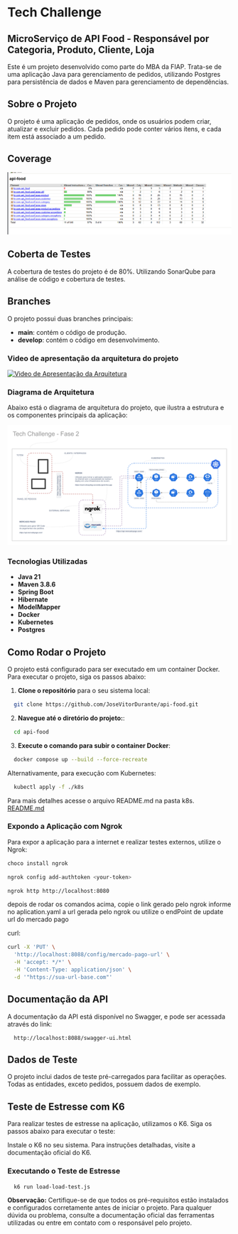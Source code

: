 # Tech Challenge

## MicroServiço de API Food - Responsável por Categoria, Produto, Cliente, Loja

Este é um projeto desenvolvido como parte do MBA da FIAP. Trata-se de uma aplicação Java para gerenciamento de pedidos,
utilizando Postgres para persistência de dados e Maven para gerenciamento de dependências.

## Sobre o Projeto

O projeto é uma aplicação de pedidos, onde os usuários podem criar, atualizar e excluir pedidos. Cada pedido pode conter
vários itens, e cada item está associado a um pedido.

## Coverage

![img.png](img.png)

## Coberta de Testes

A cobertura de testes do projeto é de 80%. Utilizando SonarQube para análise de código e cobertura de testes.

## Branches

O projeto possui duas branches principais:
- **main**: contém o código de produção.
- **develop**: contém o código em desenvolvimento.

### Video de apresentação da arquitetura do projeto

[![Video de Apresentação da Arquitetura](https://img.youtube.com/vi/7pZ2tByl9t8/0.jpg)](https://www.youtube.com/watch?v=7pZ2tByl9t8)

### Diagrama de Arquitetura

Abaixo está o diagrama de arquitetura do projeto, que ilustra a estrutura e os componentes principais da aplicação:

![Diagrama de Arquitetura](image/tech_challenge_architecture.svg)

### Tecnologias Utilizadas

- **Java 21**
- **Maven 3.8.6**
- **Spring Boot**
- **Hibernate**
- **ModelMapper**
- **Docker**
- **Kubernetes**
- **Postgres**

## Como Rodar o Projeto

O projeto está configurado para ser executado em um container Docker. Para executar o projeto, siga os passos abaixo:

1. **Clone o repositório** para o seu sistema local:

```bash
  git clone https://github.com/JoseVitorDurante/api-food.git
```

2. **Navegue até o diretório do projeto:**:

```bash
  cd api-food
```

3. **Execute o comando para subir o container Docker**:

```bash
  docker compose up --build --force-recreate
```

Alternativamente, para execução com Kubernetes:

```bash
  kubectl apply -f ./k8s
```

Para mais detalhes acesse o arquivo README.md na pasta k8s. [README.md](k8s%2FREADME.md)

### Expondo a Aplicação com Ngrok

Para expor a aplicação para a internet e realizar testes externos, utilize o Ngrok:

```bash
choco install ngrok
```

```bash
ngrok config add-authtoken <your-token>
```

```bash
ngrok http http://localhost:8080
```

depois de rodar os comandos acima, copie o link gerado pelo ngrok informe no aplication.yaml a url gerada pelo ngrok ou
utilize o endPoint de update url do mercado pago

curl:

```bash
curl -X 'PUT' \
  'http://localhost:8088/config/mercado-pago-url' \
  -H 'accept: */*' \
  -H 'Content-Type: application/json' \
  -d '"https://sua-url-base.com"'
  ```

## Documentação da API

A documentação da API está disponível no Swagger, e pode ser acessada através do link:

```
  http://localhost:8088/swagger-ui.html
```

## Dados de Teste

O projeto inclui dados de teste pré-carregados para facilitar as operações. Todas as entidades, exceto pedidos, possuem
dados de exemplo.

## Teste de Estresse com K6

Para realizar testes de estresse na aplicação, utilizamos o K6. Siga os passos abaixo para executar o teste:

Instale o K6 no seu sistema. Para instruções detalhadas, visite a documentação oficial do K6.

### Executando o Teste de Estresse

```bash
  k6 run load-load-test.js
```

**Observação:**
Certifique-se de que todos os pré-requisitos estão instalados e configurados corretamente antes de iniciar o projeto.
Para qualquer dúvida ou problema, consulte a documentação oficial das ferramentas utilizadas ou entre em contato com o
responsável pelo projeto.